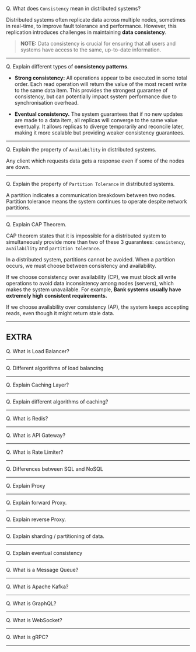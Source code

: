 Q. What does `Consistency` mean in distributed systems?

Distributed systems often replicate data across multiple nodes, sometimes in real-time, to improve fault tolerance and performance. However, this replication introduces challenges in maintaining **data consistency**.

> **NOTE:** Data consistency is crucial for ensuring that all users and systems have access to the same, up-to-date information.

---

Q. Explain different types of **consistency patterns**.

- **Strong consistency:** All operations appear to be executed in some total order. Each read operation will return the value of the most recent write to the same data item. This provides the strongest guarantee of consistency, but can potentially impact system performance due to synchronisation overhead.

- **Eventual consistency.** The system guarantees that if no new updates are made to a data item, all replicas will converge to the same value eventually. It allows replicas to diverge temporarily and reconcile later, making it more scalable but providing weaker consistency guarantees.

---

Q. Explain the property of `Availability` in distributed systems.

Any client which requests data gets a response even if some of the nodes are down.

---

Q. Explain the property of `Partition Tolerance` in distributed systems.

A partition indicates a communication breakdown between two nodes. Partition tolerance means the system continues to operate despite network partitions.

---

Q. Explain CAP Theorem.

CAP theorem states that it is impossible for a distributed system to simultaneously provide more than two of these 3 guarantees: `consistency`, `availability` and `partition tolerance`.

In a distributed system, partitions cannot be avoided. When a partition occurs, we must choose between consistency and availability.

If we choose consistency over availability (CP), we must block all write operations to avoid data inconsistency among nodes (servers), which makes the system unavailable. For example, **Bank systems usually have extremely high consistent requirements.**

If we choose availability over consistency (AP), the system keeps accepting reads, even though it might return stale data.

---

## EXTRA

Q. What is Load Balancer?

---
Q. Different algorithms of load balancing

---
Q. Explain Caching Layer?

---
Q. Explain different algorithms of caching?

---
Q. What is Redis?

---
Q. What is API Gateway?

---
Q. What is Rate Limiter?

---
Q. Differences between SQL and NoSQL

---
Q. Explain Proxy

---
Q. Explain forward Proxy.

---
Q. Explain reverse Proxy.

---
Q. Explain sharding / partitioning of data.

---
Q. Explain eventual consistency

---
Q. What is a Message Queue?

---
Q. What is Apache Kafka?

---
Q. What is GraphQL?

---
Q. What is WebSocket?

---
Q. What is gRPC?

---
